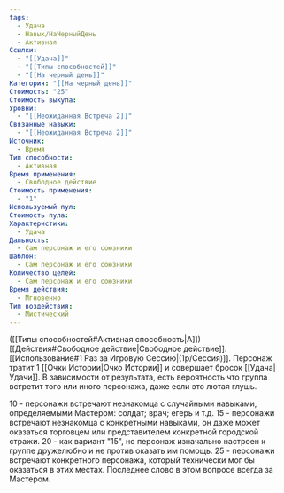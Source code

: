```yaml
---
tags:
  - Удача
  - Навык/НаЧерныйДень
  - Активная
Ссылки:
  - "[[Удача]]"
  - "[[Типы способностей]]"
  - "[[На черный день]]"
Категория: "[[На черный день]]"
Стоимость: "25"
Стоимость выкупа: 
Уровни:
  - "[[Неожиданная Встреча 2]]"
Связанные навыки:
  - "[[Неожиданная Встреча 2]]"
Источник:
  - Время
Тип способности:
  - Активная
Время применения:
  - Свободное действие
Стоимость применения:
  - "1"
Используемый пул: 
Стоимость пула: 
Характеристики:
  - Удача
Дальность:
  - Сам персонаж и его союзники
Шаблон:
  - Сам персонаж и его союзники
Количество целей:
  - Сам персонаж и его союзники
Время действия:
  - Мгновенно
Тип воздействия:
  - Мистический
---
```

([[Типы способностей#Активная способность|А]]) [[Действия#Свободное действие|Свободное действие]]. [[Использование#1 Раз за Игровую Сессию|(1р/Сессия)]]. Персонаж тратит 1 [[Очки Истории|Очко Истории]] и совершает бросок [[Удача|Удачи]]. В зависимости от результата, есть вероятность что группа встретит того или иного персонажа, даже если это лютая глушь. 

10 - персонажи встречают незнакомца с случайными навыками, определяемыми Мастером: солдат; врач; егерь и т.д.
15 - персонажи встречают незнакомца с конкретными навыками, он даже может оказаться торговцем или представителем конкретной городской стражи. 
20 - как вариант "15", но персонаж изначально настроен к группе дружелюбно и не против оказать им помощь. 
25 - персонажи встречают конкретного персонажа, который технически мог бы оказаться в этих местах. Последнее слово в этом вопросе всегда за Мастером. 